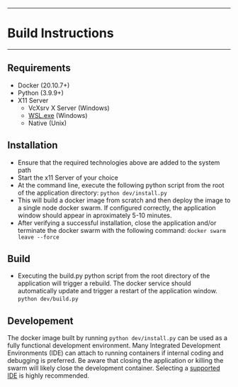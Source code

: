 ********************************************************************************
# Build Instructions
********************************************************************************
## Requirements
* Docker (20.10.7+)
* Python (3.9.9+)
* X11 Server
  * VcXsrv X Server (Windows)
  * [WSL.exe](https://docs.microsoft.com/en-us/windows/wsl/tutorials/wsl-containers) (Windows)
  * Native (Unix)

## Installation
* Ensure that the required technologies above are added to the system path
* Start the x11 Server of your choice
* At the command line, execute the following python script from the root of the application directory:
```python dev/install.py```
* This will build a docker image from scratch and then deploy the image to a single node docker swarm. If configured correctly, the application window should appear in aproximately 5-10 minutes.
* After verifying a successful installation, close the application and/or terminate the docker swarm with the following command:
```docker swarm leave --force```

## Build
* Executing the build.py python script from the root directory of the application will trigger a rebuild. The docker service should automatically update and trigger a restart of the application window.  
```python dev/build.py```

## Developement
The docker image built by running ```python dev/install.py``` can be used as a fully functional development environment. Many Integrated Development Environments (IDE) can attach to running containers if internal coding and debugging is preferred. Be aware that closing the application or killing the swarm will likely close the development container. Selecting a [supported IDE](./development_environments.md) is highly recommended.
